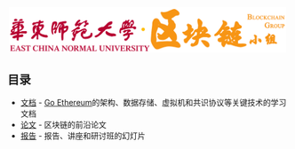 <div align="center">
	<img width="500" src="media/favicon.png" alt="Blockchain Group">
</div>

## 目录

* [文档](./docs) - [Go Ethereum](https://github.com/ethereum/go-ethereum)的架构、数据存储、虚拟机和共识协议等关键技术的学习文档
* [论文](./papers) - 区块链的前沿论文
* [报告](./slides) - 报告、讲座和研讨班的幻灯片

